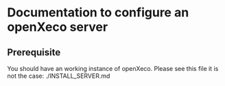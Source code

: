 # Documentation to configure an openXeco server

## Prerequisite

You should have an working instance of openXeco. Please see this file it is not the case: ./INSTALL_SERVER.md
